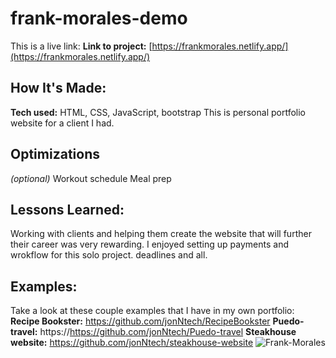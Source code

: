 # frank-morales-demo

This is a live link: 
**Link to project:** [https://frankmorales.netlify.app/](https://frankmorales.netlify.app/)

## How It's Made:
**Tech used:** HTML, CSS, JavaScript, bootstrap
This is personal portfolio website for a client I had. 

## Optimizations
*(optional)*
Workout schedule
Meal prep

## Lessons Learned:
Working with clients and helping them create the website that will further their career was very rewarding. I enjoyed setting up payments and wrokflow for this solo project. deadlines and all. 

## Examples:
Take a look at these couple examples that I have in my own portfolio:
**Recipe Bookster:** https://github.com/jonNtech/RecipeBookster
**Puedo-travel:** https://https://github.com/jonNtech/Puedo-travel
**Steakhouse website:** https://github.com/jonNtech/steakhouse-website
![Frank-Morales](https://user-images.githubusercontent.com/31232174/200432686-eea50d7b-bad7-4b1e-b15b-060f56412027.gif)
